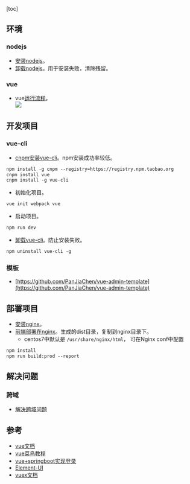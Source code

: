 [toc]
## 环境 ##
### nodejs ###
- [安装nodejs](https://www.runoob.com/nodejs/nodejs-install-setup.html)。
- [卸载nodejs](https://blog.csdn.net/ZyhMemory/article/details/93159084)。用于安装失败，清除残留。

### vue ###
- vue[运行流程](https://juejin.im/post/5ba9d5cce51d450e805b59b0)。<br>![](https://user-gold-cdn.xitu.io/2018/9/25/1660fa04ff04f167?imageView2/0/w/1280/h/960/format/webp/ignore-error/1)

## 开发项目 ##
### vue-cli ###
- [cnpm安装vue-cli](https://blog.csdn.net/qq_37568942/article/details/80808148)。npm安装成功率较低。
```txt
npm install -g cnpm --registry=https://registry.npm.taobao.org
cnpm install vue
cnpm install -g vue-cli
```

- 初始化项目。
```txt
vue init webpack vue
```

- 启动项目。
```txt
npm run dev
```

- [卸载vue-cli](https://www.html.cn/qa/vue-js/14780.html)。防止安装失败。
```txt
npm uninstall vue-cli -g 
```	

### 模板 ###
- [https://github.com/PanJiaChen/vue-admin-template](https://github.com/PanJiaChen/vue-admin-template)


## 部署项目 ##
- [安装nginx](https://www.jianshu.com/p/96691511295f)。
- [前端部署在nginx](https://www.jianshu.com/p/ac2d7d502999)。生成的dist目录，复制到nginx目录下。
  - centos7中默认是 ```/usr/share/nginx/html```， 可在Nginx conf中配置
```txt
npm install 
npm run build:prod --report
```	

## 解决问题 ##
### 跨域 ###
- [解决跨域问题](https://blog.csdn.net/qq_40369829/article/details/106275393)

## 参考 ##
- [vue文档](https://vuejs.bootcss.com/guide/)
- [vue菜鸟教程](https://www.runoob.com/vue2/vue-directory-structure.html)
- [vue+springboot实现登录](https://blog.csdn.net/zks_4826/article/details/81603865)
- [Element-UI](https://cloud.tencent.com/developer/doc/1270)
- [vuex文档](https://vuex.vuejs.org/zh/guide/)